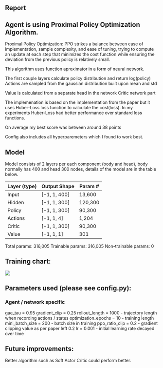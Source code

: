 
## Report

## Agent is using Proximal Policy Optimization Algorithm. 

Proximal Policy Optimization:
PPO strikes a balance between ease of implementation, sample complexity, and ease of tuning, trying to compute an update at each step that minimizes the cost function while ensuring the deviation from the previous policy is relatively small.

This algorithm uses function aproximator in a form of neural network. 

The first couple layers calculate policy distribution and return log(policy)
Actions are sampled from the gaussian distribution built upon mean and std

Value is calculated from a separate head in the network Critic network part

The implemenation is based on the implementation from the paper but it uses Huber-Loss loss function to calculate the cost(loss). In my experiments Huber-Loss had better performance over standard loss functions.

On average my best score was between around 38 points

Config also includes all hyperparemeters which I found to work best.

## Model 

Model consists of 2 layers per each component (body and head), body normally has 400 and head 300 nodes, details of the model are in the table below. 

|        Layer (type)   |           Output Shape   |      Param #|
| --- | --- | --- | 
|Input                 | [-1, 1, 400]      |    13,600
|            Hidden     |          [-1, 1, 300]   |      120,300
|            Policy     |          [-1, 1, 300]    |      90,300
|            Actions     |            [-1, 1, 4]    |       1,204
|            Critic     |          [-1, 1, 300]    |      90,300
|            Value     |            [-1, 1, 1]    |         301

Total params: 316,005
Trainable params: 316,005
Non-trainable params: 0

## Training chart: 
![](/Training.png)

## Parameters used (please see config.py): 
### Agent / network specific

 gae_tau = 0.95
 gradient_clip = 0.25
 rollout_length = 1000       - trajectory length when recording actions / states
 optimization_epochs = 10    - training length
 mini_batch_size = 200       - batch size in training
 ppo_ratio_clip = 0.2        - gradient clipping value as per paper left 0.2
 lr = 0.001                  - initial learning rate decayed over time

## Future improvements: 
Better algorithm such as Soft Actor Critic could perform better. 
